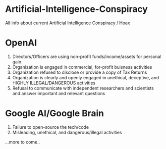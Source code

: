 # Artificial-Intelligence-Conspiracy
All info about current Artificial Intelligence Conspiracy / Hoax

# OpenAI

1) Directors/Officers are using non-profit funds/income/assets for personal gain
2) Organization is engaged in commercial, for-profit buisness activities
3) Organization refused to disclose or provide a copy of Tax Returns
4) Organization is clearly and openly engaged in unethical, deceptive, and HIGHLY ILLEGAL/DANGEROUS activities
5) Refusal to communicate with independent researchers and scientists and answer important and relevant questions

# Google AI/Google Brain

1) Failure to open-source the tech/code
2) Misleading, unethical, and dangerous/illegal activities

...more to come..
